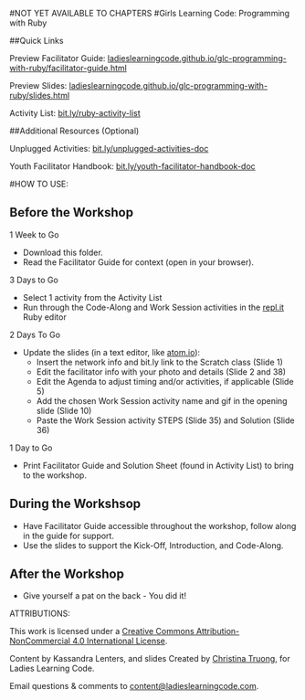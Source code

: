 #NOT YET AVAILABLE TO CHAPTERS
#Girls Learning Code: Programming with Ruby

##Quick Links

Preview Facilitator Guide: <a href="https://ladieslearningcode.github.io/glc-programming-with-ruby/facilitator-guide.html">ladieslearningcode.github.io/glc-programming-with-ruby/facilitator-guide.html</a>

Preview Slides: <a href="https://ladieslearningcode.github.io/glc-programming-with-ruby/slides.html">ladieslearningcode.github.io/glc-programming-with-ruby/slides.html</a>

Activity List: <a href="http://bit.ly/ruby-activity-list">bit.ly/ruby-activity-list</a>

##Additional Resources (Optional)

Unplugged Activities: <a href="http://bit.ly/unplugged-activities-doc">bit.ly/unplugged-activities-doc</a>

Youth Facilitator Handbook: <a href="http://bit.ly/youth-facilitator-handbook-doc">bit.ly/youth-facilitator-handbook-doc</a>


#HOW TO USE:
## Before the Workshop
1 Week to Go

* Download this folder.
* Read the Facilitator Guide for context (open in your browser).

3 Days to Go

* Select 1 activity from the Activity List
* Run through the Code-Along and Work Session activities in the <a href="https://repl.it/languages/ruby">repl.it</a> Ruby editor

2 Days To Go

* Update the slides (in a text editor, like <a href="https://atom.io/">atom.io</a>):
    * Insert the network info and bit.ly link to the Scratch class (Slide 1)
    * Edit the facilitator info with your photo and details (Slide 2 and 38)
    * Edit the Agenda to adjust timing and/or activities, if applicable (Slide 5)
    * Add the chosen Work Session activity name and gif in the opening slide (Slide 10)
    * Paste the Work Session activity STEPS (Slide 35) and Solution (Slide 36)

1 Day to Go

* Print Facilitator Guide and Solution Sheet (found in Activity List) to bring to the workshop.

## During the Workshsop
* Have Facilitator Guide accessible throughout the workshop, follow along in the guide for support.
* Use the slides to support the Kick-Off, Introduction, and Code-Along.

## After the Workshop
* Give yourself a pat on the back - You did it!


ATTRIBUTIONS:

This work is licensed under a <a rel="license" href="http://creativecommons.org/licenses/by-nc/4.0/">Creative Commons Attribution-NonCommercial 4.0 International License</a>.

Content by Kassandra Lenters, and slides Created by [Christina Truong](http://twitter.com/christinatruong), for Ladies Learning Code.

Email questions & comments to <content@ladieslearningcode.com>.

